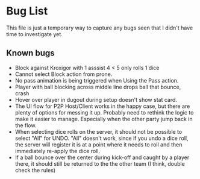 # Bug List

This file is just a temporary way to capture any bugs seen that I didn't have time to investigate yet.

## Known bugs

- Block against Kroxigor with 1 asssist 4 < 5 only rolls 1 dice
- Cannot select Block action from prone.
- No pass animation is being triggered when Using the Pass action.
- Player with ball blocking across middle line drops ball that bounce, crash
- Hover over player in dugout during setup doesn't show stat card.
- The UI flow for P2P Host/Client works in the happy case, but there are plenty of options
  for messing it up. Probably need to rethink the logic to make it easier to manage. Especially
  when the other party jump back in the flow.
- When selecting dice rolls on the server, it should not be possible to select "All" for UNDO.
  "All" doesn't work, since if you undo a dice roll, the server will register it is at a point where
  it needs to roll and then immediately re-apply the dice roll.
- If a ball bounce over the center during kick-off and caught by a player there, it should still be returned to the
  the other team (I think, double check the rules)
